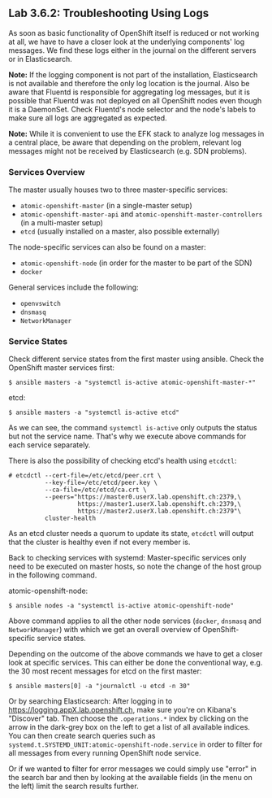 ## Lab 3.6.2: Troubleshooting Using Logs

As soon as basic functionality of OpenShift itself is reduced or not working at all, we have to have a closer look at the underlying components' log messages. We find these logs either in the journal on the different servers or in Elasticsearch.

**Note:** If the logging component is not part of the installation, Elasticsearch is not available and therefore the only log location is the journal. Also be aware that Fluentd is responsible for aggregating log messages, but it is possible that Fluentd was not deployed on all OpenShift nodes even though it is a DaemonSet. Check Fluentd's node selector and the node's labels to make sure all logs are aggregated as expected.

**Note:** While it is convenient to use the EFK stack to analyze log messages in a central place, be aware that depending on the problem, relevant log messages might not be received by Elasticsearch (e.g. SDN problems).


### Services Overview

The master usually houses two to three master-specific services:
* `atomic-openshift-master` (in a single-master setup)
* `atomic-openshift-master-api` and `atomic-openshift-master-controllers` (in a multi-master setup)
* `etcd` (usually installed on a master, also possible externally)

The node-specific services can also be found on a master:
* `atomic-openshift-node` (in order for the master to be part of the SDN)
* `docker` 

General services include the following:
* `openvswitch` 
* `dnsmasq`
* `NetworkManager` 


### Service States

Check different service states from the first master using ansible. Check the OpenShift master services first:
```
$ ansible masters -a "systemctl is-active atomic-openshift-master-*"
```

etcd:
```
$ ansible masters -a "systemctl is-active etcd"
```

As we can see, the command `systemctl is-active` only outputs the status but not the service name. That's why we execute above commands for each service separately.

There is also the possibility of checking etcd's health using `etcdctl`:
```
# etcdctl --cert-file=/etc/etcd/peer.crt \
          --key-file=/etc/etcd/peer.key \
          --ca-file=/etc/etcd/ca.crt \
          --peers="https://master0.userX.lab.openshift.ch:2379,\
                   https://master1.userX.lab.openshift.ch:2379,\
                   https://master2.userX.lab.openshift.ch:2379"\
          cluster-health
```

As an etcd cluster needs a quorum to update its state, `etcdctl` will output that the cluster is healthy even if not every member is.

Back to checking services with systemd: Master-specific services only need to be executed on master hosts, so note the change of the host group in the following command.

atomic-openshift-node:
```
$ ansible nodes -a "systemctl is-active atomic-openshift-node"
```

Above command applies to all the other node services (`docker`, `dnsmasq` and `NetworkManager`) with which we get an overall overview of OpenShift-specific service states.

Depending on the outcome of the above commands we have to get a closer look at specific services. This can either be done the conventional way, e.g. the 30 most recent messages for etcd on the first master:

```
$ ansible masters[0] -a "journalctl -u etcd -n 30"
```

Or by searching Elasticsearch: After logging in to https://logging.appX.lab.openshift.ch, make sure you're on Kibana's "Discover" tab. Then choose the `.operations.*` index by clicking on the arrow in the dark-grey box on the left to get a list of all available indices. You can then create search queries such as `systemd.t.SYSTEMD_UNIT:atomic-openshift-node.service` in order to filter for all messages from every running OpenShift node service.

Or if we wanted to filter for error messages we could simply use "error" in the search bar and then by looking at the available fields (in the menu on the left) limit the search results further.


